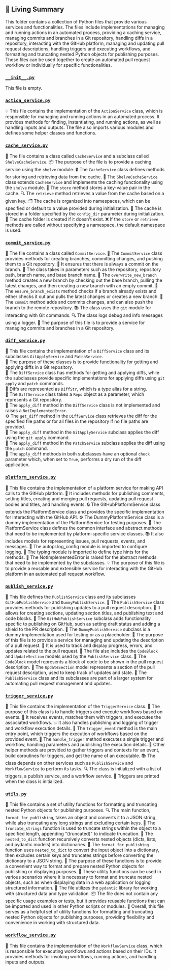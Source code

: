 

<!-- Living README Summary -->
## 🌳 Living Summary

This folder contains a collection of Python files that provide various services and functionalities. The files include implementations for managing and running actions in an automated process, providing a caching service, managing commits and branches in a Git repository, handling diffs in a repository, interacting with the GitHub platform, managing and updating pull request descriptions, handling triggers and executing workflows, and formatting and truncating nested Python objects for publishing purposes. These files can be used together to create an automated pull request workflow or individually for specific functionalities.


### [`__init__.py`](https://github.com/raphael-francis/AutoPR-internal/tree/main/./autopr/services/__init__.py/)

This file is empty.


### [`action_service.py`](https://github.com/raphael-francis/AutoPR-internal/tree/main/./autopr/services/action_service.py/)

💡 This file contains the implementation of the `ActionService` class, which is responsible for managing and running actions in an automated process. It provides methods for finding, instantiating, and running actions, as well as handling inputs and outputs. The file also imports various modules and defines some helper classes and functions.


### [`cache_service.py`](https://github.com/raphael-francis/AutoPR-internal/tree/main/./autopr/services/cache_service.py/)

📁 The file contains a class called `CacheService` and a subclass called `ShelveCacheService`.
📦 The purpose of the file is to provide a caching service using the `shelve` module.
🔒 The `CacheService` class defines methods for storing and retrieving data from the cache.
🔑 The `ShelveCacheService` class extends `CacheService` and implements the caching functionality using the `shelve` module.
📝 The `store` method stores a key-value pair in the cache.
🔍 The `retrieve` method retrieves a value from the cache based on a given key.
🗂️ The cache is organized into namespaces, which can be specified or default to a value provided during initialization.
📂 The cache is stored in a folder specified by the `config_dir` parameter during initialization.
🚧 The cache folder is created if it doesn't exist.
❌ If the `store` or `retrieve` methods are called without specifying a namespace, the default namespace is used.


### [`commit_service.py`](https://github.com/raphael-francis/AutoPR-internal/tree/main/./autopr/services/commit_service.py/)

📝 The file contains a class called `CommitService`.
🔧 The `CommitService` class provides methods for creating branches, committing changes, and pushing them to a Git repository.
🌱 It ensures that there is always a commit on the branch.
📂 The class takes in parameters such as the repository, repository path, branch name, and base branch name.
🔀 The `overwrite_new_branch` method creates a new branch by checking out the base branch, pulling the latest changes, and then creating a new branch with an empty commit.
🔄 The `ensure_branch_exists` method checks if a branch already exists and either checks it out and pulls the latest changes or creates a new branch.
📝 The `commit` method adds and commits changes, and can also push the branch to the remote repository.
📚 The class uses the `git` module for interacting with Git commands.
🔍 The class logs debug and info messages using a logger.
👥 The purpose of this file is to provide a service for managing commits and branches in a Git repository.


### [`diff_service.py`](https://github.com/raphael-francis/AutoPR-internal/tree/main/./autopr/services/diff_service.py/)

📄 This file contains the implementation of a `DiffService` class and its subclasses `GitApplyService` and `PatchService`.  
🔀 The purpose of these classes is to provide functionality for getting and applying diffs in a Git repository.  
🔧 The `DiffService` class has methods for getting and applying diffs, while the subclasses provide specific implementations for applying diffs using `git apply` and `patch` commands.  
📝 Diffs are represented as `DiffStr`, which is a type alias for a string.  
📁 The `DiffService` class takes a `Repo` object as a parameter, which represents a Git repository.  
📝 The `apply_diff` method in the `DiffService` class is not implemented and raises a `NotImplementedError`.  
⚙️ The `get_diff` method in the `DiffService` class retrieves the diff for the specified file paths or for all files in the repository if no file paths are provided.  
📝 The `apply_diff` method in the `GitApplyService` subclass applies the diff using the `git apply` command.  
📝 The `apply_diff` method in the `PatchService` subclass applies the diff using the `patch` command.  
🔧 The `apply_diff` methods in both subclasses have an optional `check` parameter which, when set to `True`, performs a dry run of the diff application.


### [`platform_service.py`](https://github.com/raphael-francis/AutoPR-internal/tree/main/./autopr/services/platform_service.py/)

📝 This file contains the implementation of a platform service for making API calls to the GitHub platform.
📡 It includes methods for publishing comments, setting titles, creating and merging pull requests, updating pull request bodies and titles, and handling events.
🔒 The GitHubPlatformService class extends the PlatformService class and provides the specific implementation for interacting with the GitHub API.
⚙️ The DummyPlatformService class is a dummy implementation of the PlatformService for testing purposes.
🔗 The PlatformService class defines the common interface and abstract methods that need to be implemented by platform-specific service classes.
📚 It also includes models for representing issues, pull requests, events, and messages.
📁 The autopr.log_config module is imported to configure logging.
🔗 The typing module is imported to define type hints for the methods.
🚫 The NotImplementedError is raised for the abstract methods that need to be implemented by the subclasses.
💡 The purpose of this file is to provide a reusable and extensible service for interacting with the GitHub platform in an automated pull request workflow.


### [`publish_service.py`](https://github.com/raphael-francis/AutoPR-internal/tree/main/./autopr/services/publish_service.py/)

📝 This file defines the `PublishService` class and its subclasses `GitHubPublishService` and `DummyPublishService`.
📝 The `PublishService` class provides methods for publishing updates to a pull request description.
📝 It allows for creating sections, updating section titles, and publishing text and code blocks.
📝 The `GitHubPublishService` subclass adds functionality specific to publishing on GitHub, such as setting draft status and adding a shield to the PR description.
📝 The `DummyPublishService` subclass is a dummy implementation used for testing or as a placeholder.
📝 The purpose of this file is to provide a service for managing and updating the description of a pull request.
📝 It is used to track and display progress, errors, and updates related to the pull request.
📝 The file also includes the `CodeBlock` and `UpdateSection` models used by the `PublishService` class.
📝 The `CodeBlock` model represents a block of code to be shown in the pull request description.
📝 The `UpdateSection` model represents a section of the pull request description, used to keep track of updates and state.
📝 The `PublishService` class and its subclasses are part of a larger system for automating pull request management and updates.


### [`trigger_service.py`](https://github.com/raphael-francis/AutoPR-internal/tree/main/./autopr/services/trigger_service.py/)

📄 This file contains the implementation of the `TriggerService` class. 
🔫 The purpose of this class is to handle triggers and execute workflows based on events. 
🚀 It receives events, matches them with triggers, and executes the associated workflows. 
💥 It also handles publishing and logging of trigger and workflow execution details. 
🔁 The `trigger_event` method is the main entry point, which triggers the execution of workflows based on the provided event. 
📝 The `handle_trigger` method executes a single trigger and workflow, handling parameters and publishing the execution details. 
🔧 Other helper methods are provided to gather triggers and contexts for an event, build coroutines for triggers, and get the name of an executable. 
📚 The class depends on other services such as `PublishService` and `WorkflowService` to perform its tasks. 
🔍 The class is initialized with a list of triggers, a publish service, and a workflow service. 
📢 Triggers are printed when the class is initialized.


### [`utils.py`](https://github.com/raphael-francis/AutoPR-internal/tree/main/./autopr/services/utils.py/)

📄 This file contains a set of utility functions for formatting and truncating nested Python objects for publishing purposes.
🔍 The main function, `format_for_publishing`, takes an object and converts it to a JSON string, while also truncating any long strings and excluding certain keys.
🔄 The `truncate_strings` function is used to truncate strings within the object to a specified length, appending "(truncated)" to indicate truncation.
🔀 The `nested_to_dict` function recursively converts nested objects (dicts, lists, and pydantic models) into dictionaries.
📝 The `format_for_publishing` function uses `nested_to_dict` to convert the input object into a dictionary, then excludes certain keys and truncates strings before converting the dictionary to a JSON string.
🔑 The purpose of these functions is to provide a convenient way to format and prepare nested Python objects for publishing or displaying purposes.
🧩 These utility functions can be used in various scenarios where it is necessary to format and truncate nested objects, such as when displaying data in a web application or logging structured information.
📝 The file utilizes the `pydantic` library for working with structured data and type validation.
📦 The file does not contain any specific usage examples or tests, but it provides reusable functions that can be imported and used in other Python scripts or modules.
🔎 Overall, this file serves as a helpful set of utility functions for formatting and truncating nested Python objects for publishing purposes, providing flexibility and convenience in working with structured data.


### [`workflow_service.py`](https://github.com/raphael-francis/AutoPR-internal/tree/main/./autopr/services/workflow_service.py/)

📝 This file contains the implementation of the `WorkflowService` class, which is responsible for executing workflows and actions based on their IDs. It provides methods for invoking workflows, running actions, and handling inputs and outputs.

<!-- Living README Summary -->